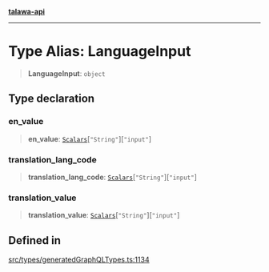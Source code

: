 [**talawa-api**](../../../README.md)

***

# Type Alias: LanguageInput

> **LanguageInput**: `object`

## Type declaration

### en\_value

> **en\_value**: [`Scalars`](Scalars.md)\[`"String"`\]\[`"input"`\]

### translation\_lang\_code

> **translation\_lang\_code**: [`Scalars`](Scalars.md)\[`"String"`\]\[`"input"`\]

### translation\_value

> **translation\_value**: [`Scalars`](Scalars.md)\[`"String"`\]\[`"input"`\]

## Defined in

[src/types/generatedGraphQLTypes.ts:1134](https://github.com/Suyash878/talawa-api/blob/e4413cec641a837926071678fed3c7f67234e31e/src/types/generatedGraphQLTypes.ts#L1134)
